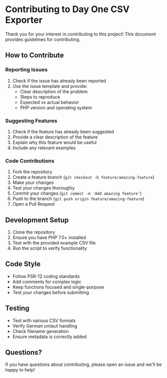 # Contributing to Day One CSV Exporter

Thank you for your interest in contributing to this project! This document provides guidelines for contributing.

## How to Contribute

### Reporting Issues

1. Check if the issue has already been reported
2. Use the issue template and provide:
   - Clear description of the problem
   - Steps to reproduce
   - Expected vs actual behavior
   - PHP version and operating system

### Suggesting Features

1. Check if the feature has already been suggested
2. Provide a clear description of the feature
3. Explain why this feature would be useful
4. Include any relevant examples

### Code Contributions

1. Fork the repository
2. Create a feature branch (`git checkout -b feature/amazing-feature`)
3. Make your changes
4. Test your changes thoroughly
5. Commit your changes (`git commit -m 'Add amazing feature'`)
6. Push to the branch (`git push origin feature/amazing-feature`)
7. Open a Pull Request

## Development Setup

1. Clone the repository
2. Ensure you have PHP 7.0+ installed
3. Test with the provided example CSV file
4. Run the script to verify functionality

## Code Style

- Follow PSR-12 coding standards
- Add comments for complex logic
- Keep functions focused and single-purpose
- Test your changes before submitting

## Testing

- Test with various CSV formats
- Verify German umlaut handling
- Check filename generation
- Ensure metadata is correctly added

## Questions?

If you have questions about contributing, please open an issue and we'll be happy to help! 
